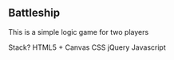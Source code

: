 ## Battleship ##

This is a simple logic game for two players 

Stack?
HTML5 + Canvas
CSS
jQuery
Javascript
